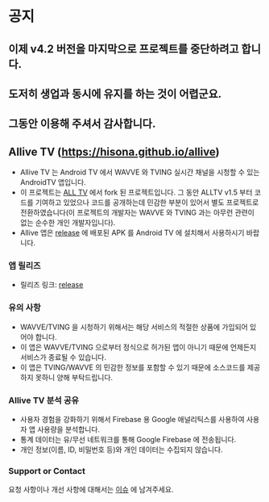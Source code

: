 # 공지 
## 이제 v4.2 버전을 마지막으로 프로젝트를 중단하려고 합니다. 
## 도저히 생업과 동시에 유지를 하는 것이 어렵군요. 
## 그동안 이용해 주셔서 감사합니다. 


## Allive TV (https://hisona.github.io/allive)

* Allive TV 는 Android TV 에서 WAVVE 와 TVING 실시간 채널을 시청할 수 있는 AndroidTV 앱입니다. 
* 이 프로젝트는 [ALL TV](https://github.com/PYTHONKOR/alltv) 에서 fork 된 프로젝트입니다. 그 동안 ALLTV v1.5 부터 코드를 기여하고 있었으나 코드를 공개하는데 민감한 부분이 있어서 별도 프로젝트로 전환하였습니다(이 프로젝트의 개발자는 WAVVE 와 TVING 과는 아무런 관련이 없는 순수한 개인 개발자입니다). 
* Allive 앱은 [release](https://github.com/HISONA/allive/releases) 에 배포된 APK 를 Android TV 에 설치해서 사용하시기 바랍니다.

### 앱 릴리즈

* 릴리즈 링크: [release](https://github.com/HISONA/allive/releases) 


### 유의 사항

* WAVVE/TVING 을 시청하기 위해서는 해당 서비스의 적절한 상품에 가입되어 있어야 합니다. 
* 이 앱은 WAVVE/TVING 으로부터 정식으로 허가된 앱이 아니기 때문에 언제든지 서비스가 종료될 수 있습니다.
* 이 앱은 TVING/WAVVE 의 민감한 정보를 포함할 수 있기 때문에 소스코드를 제공하지 못하니 양해 부탁드립니다. 


### Allive TV 분석 공유

* 사용자 경험을 강화하기 위해서 Firebase 용 Google 애널리틱스를 사용하여 사용자 앱 사용량을 분석합니다. 
* 통계 데이터는 유/무선 네트워크를 통해 Google Firebase 에 전송됩니다. 
* 개인 정보(이름, ID, 비밀번호 등)와 개인 데이터는 수집되지 않습니다. 


### Support or Contact

요청 사항이나 개선 사항에 대해서는 [이슈](https://github.com/HISONA/allive/issues) 에 남겨주세요.
 
